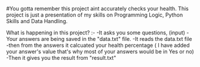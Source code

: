 #You gotta remember this project aint accurately checks your health. This project is just a presentation of my skills on Programming Logic, Python Skills and Data Handling.

What is happening in this project? :-
 -It asks you some questions, (input)
 -Your answers are being saved in the "data.txt" file.
 -It reads the data.txt file
 -then from the answers it calcuated your health percentage ( I have added your answer's value that's why most of your answers would be in Yes or no)
 -Then it gives you the result from "result.txt" 
